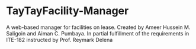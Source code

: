# TayTayFacility-Manager
A web-based manager for facilities on lease. Created by Ameer Hussein M. Saligoin and Aiman C. Pumbaya. In partial fulfillment of the requirements in ITE-182 instructed by Prof. Reymark Delena
